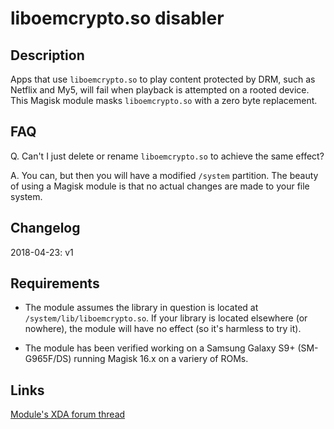 # **liboemcrypto.so disabler**

## Description

Apps that use `liboemcrypto.so` to play content protected by DRM, such as Netflix and My5, will fail when playback is attempted on a rooted device. This Magisk module masks `liboemcrypto.so` with a zero byte replacement.

## FAQ

Q. Can't I just delete or rename `liboemcrypto.so` to achieve the same effect?

A. You can, but then you will have a modified `/system` partition. The beauty of using a Magisk module is that no actual changes are made to your file system.

## Changelog

2018-04-23: v1

## Requirements
- The module assumes the library in question is located at `/system/lib/liboemcrypto.so`. If your library is located elsewhere (or nowhere), the module will have no effect (so it's harmless to try it).

- The module has been verified working on a Samsung Galaxy S9+ (SM-G965F/DS) running Magisk 16.x on a variery of ROMs.

## Links
[Module's XDA forum thread](https://forum.xda-developers.com/apps/magisk/magisk-liboemcrypto-disabler-drm-t3794393)
